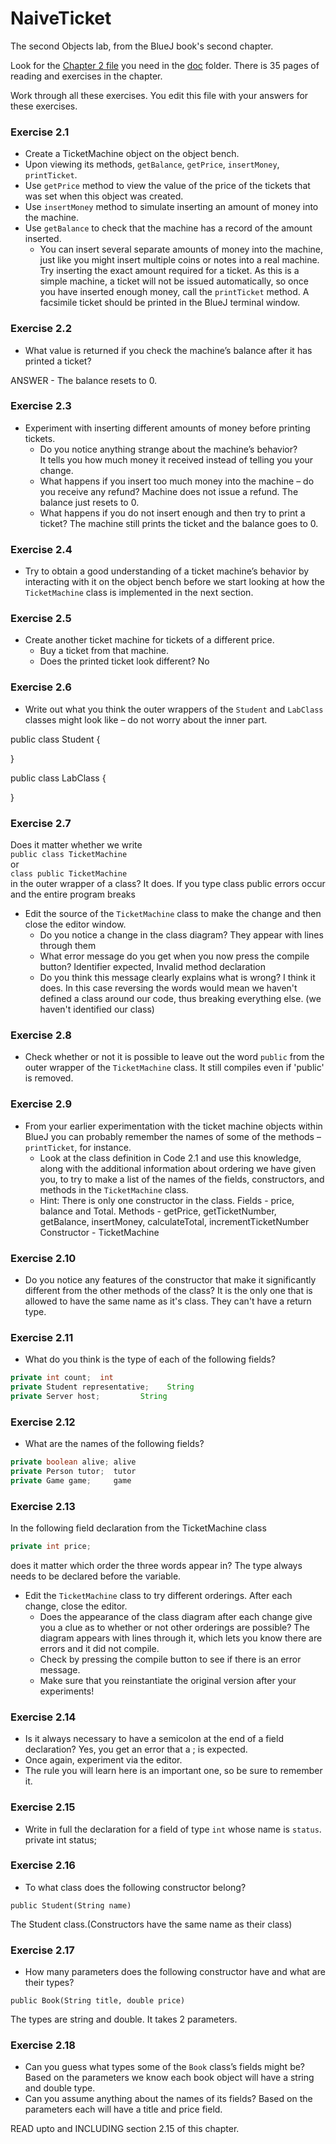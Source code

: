 # NaiveTicket

The second Objects lab, from the BlueJ book's second chapter.

Look for the [Chapter 2 file](./doc/BlueJ-objects-first-ch2.pdf) you need in the [doc](./doc) folder.
There is 35 pages of reading and exercises in the chapter.

Work through all these exercises. You edit this file with your answers for these exercises.

### Exercise 2.1
* Create a TicketMachine object on the object bench.
* Upon viewing its methods, `getBalance`, `getPrice`, `insertMoney`, `printTicket`.
* Use `getPrice` method to view the value of the price of the tickets that was set when this object was created.
* Use `insertMoney` method to simulate inserting an amount of money into the machine.
* Use `getBalance` to check that the machine has a record of the amount inserted.
	* You can insert several separate amounts of money into the machine, just like you might insert multiple coins or notes into a real machine. Try inserting the exact amount required for a ticket. As this is a simple machine, a ticket will not be issued automatically, so once you have inserted enough money, call the `printTicket` method. A facsimile ticket should be printed in the BlueJ terminal window.

### Exercise 2.2
* What value is returned if you check the machine’s balance after it has printed a ticket?  

ANSWER - The balance resets to 0.

### Exercise 2.3
* Experiment with inserting different amounts of money before printing tickets.
	* Do you notice anything strange about the machine’s behavior?  
	It tells you how much money it received instead of telling you your change.
	* What happens if you insert too much money into the machine – do you receive any refund?
	 Machine does not issue a refund.  The balance just resets to 0.
	* What happens if you do not insert enough and then try to print a ticket?  The machine still prints the ticket and the balance goes to 0.

### Exercise 2.4
* Try to obtain a good understanding of a ticket machine’s behavior by interacting with it on the object bench before we start looking at how the `TicketMachine` class is implemented in the next section.

### Exercise 2.5
* Create another ticket machine for tickets of a different price.
	* Buy a ticket from that machine.
	* Does the printed ticket look different? No

### Exercise 2.6
* Write out what you think the outer wrappers of the `Student` and `LabClass` classes might look like – do not worry about the inner part.

public class Student {

}

public class LabClass {

}


### Exercise 2.7
Does it matter whether we write<br>
`public class TicketMachine`<br>
or<br>
`class public TicketMachine`<br>
in the outer wrapper of a class?  It does.  If you type class public errors occur and the entire program breaks

* Edit the source of the `TicketMachine` class to make the change and then close the editor window.
	* Do you notice a change in the class diagram?  They appear with lines through them
	* What error message do you get when you now press the compile button? Identifier expected, Invalid method declaration
	* Do you think this message clearly explains what is wrong?  I think it does.  In this case reversing the words would mean we haven't defined a class around our code, thus breaking everything else.  (we haven't identified our class)

### Exercise 2.8
* Check whether or not it is possible to leave out the word `public` from the outer wrapper of the `TicketMachine` class.
It still compiles even if 'public' is removed.
### Exercise 2.9
* From your earlier experimentation with the ticket machine objects within BlueJ you can probably remember the names of some of the methods – `printTicket`, for instance.
	* Look at the class definition in Code 2.1 and use this knowledge, along with the additional information about ordering we have given you, to try to make a list of the names of the fields, constructors, and methods in the `TicketMachine` class.
	* Hint: There is only one constructor in the class.
	Fields - price, balance and Total.
	Methods - getPrice, getTicketNumber, getBalance, insertMoney, calculateTotal, incrementTicketNumber
	Constructor - TicketMachine

### Exercise 2.10
* Do you notice any features of the constructor that make it significantly different from the other methods of the class?
	It is the only one that is allowed to have the same name as it's class.  They can't have a return type.

### Exercise 2.11
* What do you think is the type of each of the following fields?

```java
private int count;  int
private Student representative;    String
private Server host;         String
```

### Exercise 2.12
* What are the names of the following fields?

```java
private boolean alive; alive
private Person tutor;  tutor
private Game game;     game
```
### Exercise 2.13

In the following field declaration from the TicketMachine class<br>

```java
private int price;
```
does it matter which order the three words appear in?  The type always needs to be declared before the variable.
* Edit the `TicketMachine` class to try different orderings. After each change, close the editor.
	* Does the appearance of the class diagram after each change give you a clue as to whether or not other orderings are
possible?  The diagram appears with lines through it, which lets you know there are errors and it did not compile.
	* Check by pressing the compile button to see if there is an error message.
	* Make sure that you reinstantiate the original version after your experiments!

### Exercise 2.14
* Is it always necessary to have a semicolon at the end of a field declaration?  Yes, you get an error that a ; is expected.
* Once again, experiment via the editor.
* The rule you will learn here is an important one, so be sure to remember it.


### Exercise 2.15
* Write in full the declaration for a field of type `int` whose name is `status`.
	private int status;

### Exercise 2.16
* To what class does the following constructor belong?
```
public Student(String name)
```
The Student class.(Constructors have the same name as their class)
### Exercise 2.17
* How many parameters does the following constructor have and what are their types?
```
public Book(String title, double price)
```
  The types are string and double.  It takes 2 parameters.
### Exercise 2.18
* Can you guess what types some of the `Book` class’s fields might be?  Based on the parameters we know each book object will have a string and double type.
* Can you assume anything about the names of its fields?  Based on the parameters each will have a title and price field.

READ upto and INCLUDING section 2.15 of this chapter.
